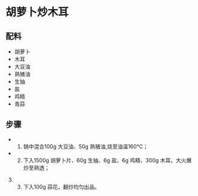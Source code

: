 # 胡萝卜炒木耳

## 配料

- 胡萝卜
- 木耳
- 大豆油
- 熟猪油
- 生抽
- 盐
- 鸡精
- 青蒜

## 步骤

- 1. 锅中混合100g 大豆油、50g 熟猪油,烧至油温160℃；
- 2. 下入1500g 胡萝卜片、60g 生抽、6g 盐、6g 鸡精、300g 木耳，大火爆炒至熟透；
3. 3. 下入100g 蒜花，翻炒均匀出品。
